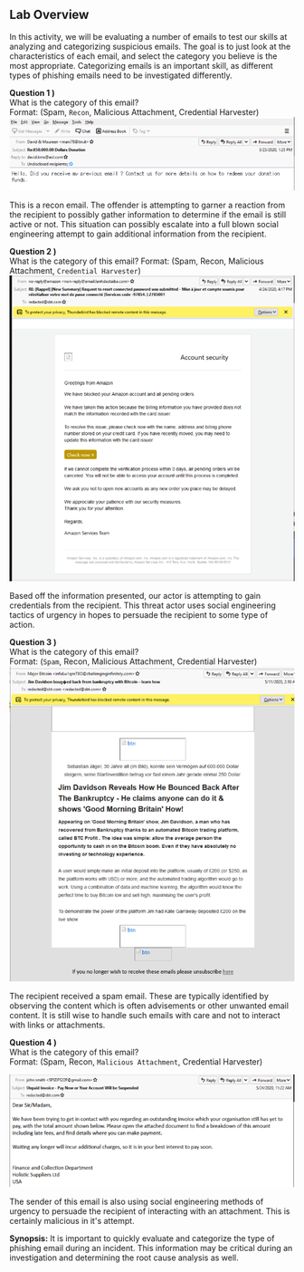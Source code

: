 
## **Lab Overview**

In this activity, we will be evaluating a number of emails to test our skills at analyzing and categorizing suspicious emails. The goal is to just look at the characteristics of each email, and select the category you believe is the most appropriate. Categorizing emails is an important skill, as different types of phishing emails need to be investigated differently. 



**Question 1 )**  
What is the category of this email?   
Format: (Spam, `Recon`, Malicious Attachment, Credential Harvester)
![](images/20240423200406.png)

This is a recon email. The offender is attempting to garner a reaction from the recipient to possibly gather information to determine if the email is still active or not. This situation can possibly escalate into a full blown social engineering attempt to gain additional information from the recipient.



**Question 2 )**  
What is the category of this email? 
Format: (Spam, Recon, Malicious Attachment, `Credential Harvester`)
![](images/20240423200616.png)

Based off the information presented, our actor is attempting to gain credentials from the recipient. This threat actor uses social engineering tactics of urgency in hopes to persuade the recipient to some type of action.


**Question 3 )**  
What is the category of this email?  
Format: (`Spam`, Recon, Malicious Attachment, Credential Harvester)
![](images/20240423195201.png)

The recipient received a spam email. These are typically identified by observing the content which is often advisements or other unwanted email content. It is still wise to handle such emails with care and not to interact with links or attachments.


**Question 4 )**  
What is the category of this email?  
Format: (Spam, Recon, `Malicious Attachment`, Credential Harvester)

![](images/20240423200821.png)


The sender of this email is also using social engineering methods of urgency to persuade the recipient of interacting with an attachment. This is certainly malicious in it's attempt.

**Synopsis:** It is important to quickly evaluate and categorize the type of phishing email during an incident. This information may be critical during an investigation and determining the root cause analysis as well.


  

  

